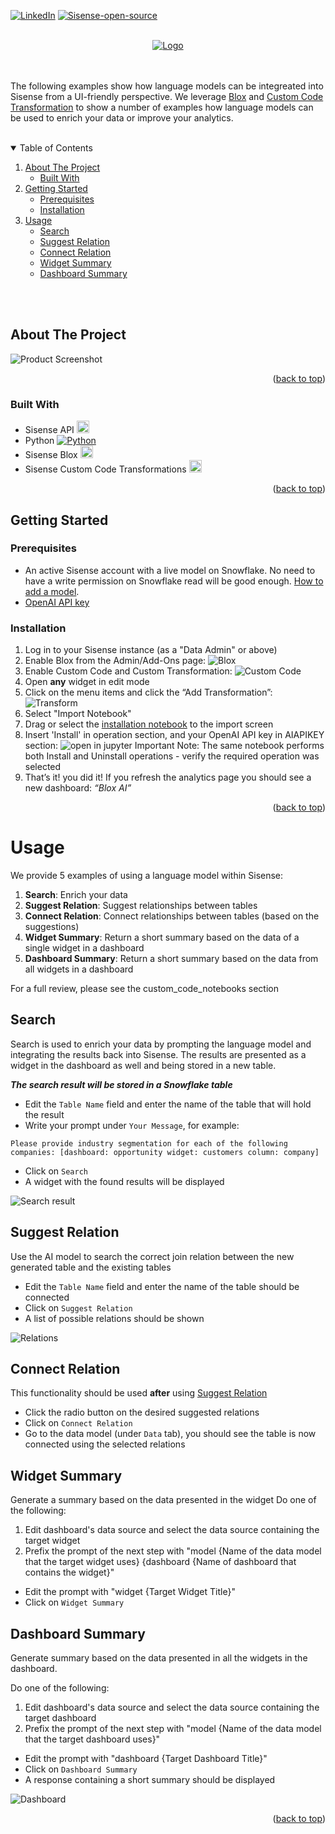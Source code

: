 
<a name="readme-top"></a>
[![LinkedIn][linkedin-shield]][linkedin-url]
[![Sisense-open-source](https://img.shields.io/badge/Sisense-open%20source-yellow?style=for-the-badge&logo=sisense&colorB=yellow)](https://www.sisense.com)




<!-- PROJECT LOGO -->
<br />
<div align="center">
  <a href="https://www.sisense.com">
    <img src="../../../images/sisense_ai_logo.jpeg" alt="Logo">
  </a>
</div>
<br/>
<br/>

The following examples show how language models can be integreated into Sisense from a UI-friendly perspective. We leverage [Blox][Blox-url] and [Custom Code Transformation][Custom-Code] to show a number of examples how language models can be used to enrich your data or improve your analytics. 

<br/>
<!-- TABLE OF CONTENTS -->
<details open="open">
  <summary>Table of Contents</summary>
  <ol>
    <li>
      <a href="#about-the-project">About The Project</a>
      <ul>
        <li><a href="#built-with">Built With</a></li>
      </ul>
    </li>
    <li>
      <a href="#getting-started">Getting Started</a>
      <ul>
        <li><a href="#prerequisites">Prerequisites</a></li>
        <li><a href="#installation">Installation</a></li>
      </ul>
    </li>
    <li><a href="#usage">Usage</a>
    <ul>
        <li><a href="#search-notebook">Search</a></li>
        <li><a href="#suggest-relation">Suggest Relation</a></li>
        <li><a href="#connect-relation">Connect Relation</a></li>
        <li><a href="#widget-summary">Widget Summary</a></li>
        <li><a href="#dashboard-summary">Dashboard Summary</a></li>
      </ul>
    </li>
  </ol>
</details>
<br/>
<br/>


<!-- ABOUT THE PROJECT -->
## About The Project

![Product Screenshot](../images/Blox_screenshot.jpeg)



<p align="right">(<a href="#readme-top">back to top</a>)</p>



### Built With


* Sisense API      <a href="https://sisense.dev/guides/rest/"><img src="../images/Sisense Icon.png" height=20></a> 
* Python [![Python][Python.com]][Python-url]
* Sisense Blox     <a href="https://www.sisense.com/marketplace/blox-widgets/"><img src="../images/Blox.svg" height=20></a>
* Sisense Custom Code Transformations     <a href="https://docs.sisense.com/main/SisenseLinux/transforming-query-results-with-python.htm"><img src="../images/Sisense Icon.png" height=20></a> 


<p align="right">(<a href="#readme-top">back to top</a>)</p>



<!-- GETTING STARTED -->
## Getting Started



### Prerequisites

* An active Sisense account with a live model on Snowflake. No need to have a write permission on Snowflake read will be good enough.
[How to add a model](https://dtdocs.sisense.com/article/managing-data).
* [OpenAI API key](https://openai.com/blog/openai-api/)



### Installation


1. Log in to your Sisense instance (as a "Data Admin" or above)
2. Enable Blox from the Admin/Add-Ons page:
![Blox](../images/enable_blox.png)
3. Enable Custom Code and Custom Transformation:
![Custom Code](../images/Custom-Code.png)
4. Open **any** widget in edit mode
5. Click on the menu items and click the “Add Transformation”:
![Transform](../images/Transform.png)
6. Select "Import Notebook"
7. Drag or select the [installation notebook](../InstallBloxAI.sipynb) to the import screen
8. Insert 'Install' in operation section, and your OpenAI API key in AIAPIKEY section:
![open in jupyter](../images/Open-in-jupy.png)
   Important Note: The same notebook performs both Install and Uninstall operations - verify the required operation was selected
9. That’s it! you did it! 
If you refresh the analytics page you should see a new dashboard: _“Blox AI”_



<p align="right">(<a href="#readme-top">back to top</a>)</p>



<!-- USAGE EXAMPLES -->
# Usage
We provide 5 examples of using a language model within Sisense:

1. **Search**: Enrich your data
1. **Suggest Relation**: Suggest relationships between tables
1. **Connect Relation**: Connect relationships between tables (based on the suggestions)
1. **Widget Summary**: Return a short summary based on the  data of a single widget in a dashboard
1. **Dashboard Summary**: Return a short summary based on the data from all widgets in a dashboard  
    
For a full review, please see the custom_code_notebooks section
    

## **Search**  <a name="search-notebook"></a>
Search is used to enrich your data by prompting the language model and integrating the results back into Sisense. The results are presented as a widget in the dashboard as well and being stored in a new table.  

***The search result will be stored in a Snowflake table***
* Edit the `Table Name` field and enter the name of the table that will hold the result
* Write your prompt under `Your Message`, for example:
```
Please provide industry segmentation for each of the following companies: [dashboard: opportunity widget: customers column: company]
```
* Click on `Search`
* A widget with the found results will be displayed

![Search result](../images/Search.png)
 
 
## **Suggest Relation**
Use the AI model to search the correct join relation between the new generated table and the existing tables
* Edit the `Table Name` field and enter the name of the table should be connected
* Click on `Suggest Relation`
* A list of possible relations should be shown

![Relations](../images/Relations.png)

## **Connect Relation**
This functionality should be used **after** using [Suggest Relation](#suggest-relation)
* Click the radio button on the desired suggested relations
* Click on `Connect Relation`
* Go to the data model (under `Data` tab), you should see the table is now connected using the selected relations

## **Widget Summary**
Generate a summary based on the data presented in the widget
Do one of the following:
1. Edit dashboard's data source and select the data source containing the target widget
1. Prefix the prompt of the next step with "model {Name of the data model that the target widget uses} {dashboard {Name of dashboard that contains the widget}"

* Edit the prompt with "widget {Target Widget Title}"
* Click on `Widget Summary`
## **Dashboard Summary**
Generate summary based on the data presented in all the widgets in the dashboard.

Do one of the following:
1. Edit dashboard's data source and select the data source containing the target dashboard
1. Prefix the prompt of the next step with "model {Name of the data model that the target dashboard uses}"

* Edit the prompt with "dashboard {Target Dashboard Title}"
* Click on `Dashboard Summary`
* A response containing a short summary should be displayed

![Dashboard](../images/Dashboard.png)

<p align="right">(<a href="#readme-top">back to top</a>)</p>


<!-- MARKDOWN LINKS & IMAGES -->
<!-- https://www.markdownguide.org/basic-syntax/#reference-style-links -->
[contributors-shield]: https://img.shields.io/github/contributors/sisense/sisensejs-components?style=for-the-badge
[contributors-url]: https://github.com/orgs/sisense/people
[forks-shield]: https://img.shields.io/github/forks/othneildrew/Best-README-Template.svg?style=for-the-badge
[forks-url]: https://github.com/othneildrew/Best-README-Template/network/members
[stars-shield]: https://img.shields.io/github/stars/othneildrew/Best-README-Template.svg?style=for-the-badge
[stars-url]: https://github.com/othneildrew/Best-README-Template/stargazers
[issues-shield]: https://img.shields.io/github/issues/othneildrew/Best-README-Template.svg?style=for-the-badge
[issues-url]: https://github.com/othneildrew/Best-README-Template/issues
[license-shield]: https://img.shields.io/github/license/othneildrew/Best-README-Template.svg?style=for-the-badge
[license-url]: https://github.com/othneildrew/Best-README-Template/blob/master/LICENSE.txt
[linkedin-shield]: https://img.shields.io/badge/-LinkedIn-black.svg?style=for-the-badge&logo=linkedin&colorB=blue
[linkedin-url]: https://www.linkedin.com/company/sisense/


[Sisense.com]: https://www.sisense.com
[Python-url]: https://www.python.org/
[Python.com]: https://img.shields.io/badge/Python-0769AD?style=for-the-badge&logo=python&logoColor=white
[Blox-url]: https://www.sisense.com/marketplace/blox-widgets/
[Custom-Code]: https://docs.sisense.com/main/SisenseLinux/transforming-query-results-with-python.htm
